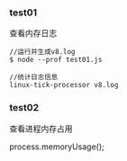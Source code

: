 ### test01
查看内存日志
```
//运行并生成v8.log
$ node --prof test01.js

//统计日志信息
linux-tick-processor v8.log
```

### test02
查看进程内存占用

process.memoryUsage();